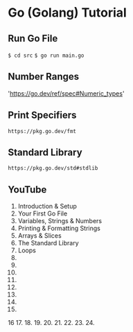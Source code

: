 # Go (Golang) Tutorial

## Run Go File

`$ cd src`
`$ go run main.go`

## Number Ranges

'https://go.dev/ref/spec#Numeric_types'

## Print Specifiers

`https://pkg.go.dev/fmt`

## Standard Library

`https://pkg.go.dev/std#stdlib`

## YouTube

1. Introduction & Setup
2. Your First Go File
3. Variables, Strings & Numbers
4. Printing & Formatting Strings
5. Arrays & Slices
6. The Standard Library
7. Loops
8.
9.
10.
11.
12.
13.
14.
15.
16
17.
18.
19.
20.
21.
22.
23.
24.